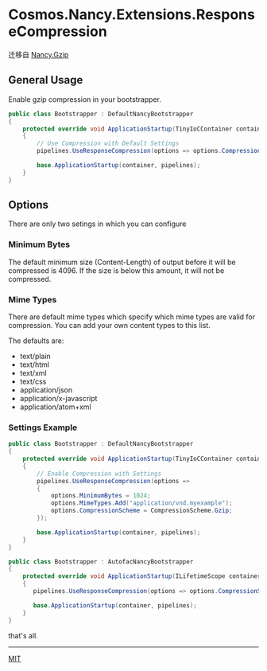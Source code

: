 ﻿# Cosmos.Nancy.Extensions.ResponseCompression

迁移自 [Nancy.Gzip](https://github.com/dcomartin/Nancy.Gzip) 

## General Usage

Enable gzip compression in your bootstrapper.

```c#
public class Bootstrapper : DefaultNancyBootstrapper
{
    protected override void ApplicationStartup(TinyIoCContainer container, IPipelines pipelines)
    {
        // Use Compression with Default Settings
        pipelines.UseResponseCompression(options => options.CompressionScheme = CompressionScheme.Gzip);

        base.ApplicationStartup(container, pipelines);
    }
}
```


## Options

There are only two setings in which you can configure

### Minimum Bytes

The default minimum size (Content-Length) of output before it will be compressed is 4096.  If the size is below this amount, it will not be compressed.

### Mime Types

There are default mime types which specify which mime types are valid for compression.  You can add your own content types to this list.

The defaults are:

* text/plain
* text/html
* text/xml
* text/css
* application/json
* application/x-javascript
* application/atom+xml

### Settings Example 

```c#
public class Bootstrapper : DefaultNancyBootstrapper
{
    protected override void ApplicationStartup(TinyIoCContainer container, IPipelines pipelines)
    {
        // Enable Compression with Settings
        pipelines.UseResponseCompression(options =>
        {
            options.MinimumBytes = 1024;
            options.MimeTypes.Add("application/vnd.myexample");
            options.CompressionScheme = CompressionScheme.Gzip;
        });

        base.ApplicationStartup(container, pipelines);
    }
}
```

```c#
public class Bootstrapper : AutofacNancyBootstrapper
{
    protected override void ApplicationStartup(ILifetimeScope container, IPipelines pipelines)
    {
       pipelines.UseResponseCompression(options => options.CompressionScheme = CompressionScheme.Gzip);

       base.ApplicationStartup(container, pipelines);
    }
}
```


that's all.

* * *

[MIT](https://mit-license.org/)